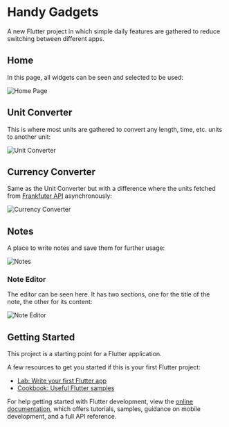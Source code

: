 # Handy Gadgets

A new Flutter project in which simple daily features are gathered to reduce switching between different apps.

## Home
In this page, all widgets can be seen and selected to be used:

![Home Page](/docs/home.png)

## Unit Converter
This is where most units are gathered to convert any length, time, etc. units to another unit:

![Unit Converter](/docs/unit_converter.png)

## Currency Converter
Same as the Unit Converter but with a difference where the units fetched from [Frankfuter API](https://frankfurter.dev/) asynchronously:

![Currency Converter](/docs/currency_converter.png)

## Notes
A place to write notes and save them for further usage:

![Notes](/docs/notes.png)

### Note Editor
The editor can be seen here. It has two sections, one for the title of the note, the other for its content:

![Note Editor](/docs/note_editor.png)


## Getting Started

This project is a starting point for a Flutter application.

A few resources to get you started if this is your first Flutter project:

- [Lab: Write your first Flutter app](https://docs.flutter.dev/get-started/codelab)
- [Cookbook: Useful Flutter samples](https://docs.flutter.dev/cookbook)

For help getting started with Flutter development, view the
[online documentation](https://docs.flutter.dev/), which offers tutorials,
samples, guidance on mobile development, and a full API reference.
